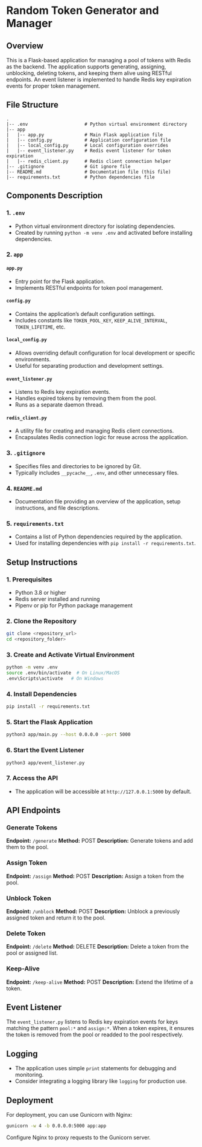 # Random Token Generator and Manager

## Overview

This is a Flask-based application for managing a pool of tokens with Redis as the backend. The application supports generating, assigning, unblocking, deleting tokens, and keeping them alive using RESTful endpoints. An event listener is implemented to handle Redis key expiration events for proper token management.

## File Structure

```
.
|-- .env                     # Python virtual environment directory
|-- app
|   |-- app.py               # Main Flask application file
|   |-- config.py            # Application configuration file
|   |-- local_config.py      # Local configuration overrides
|   |-- event_listener.py    # Redis event listener for token expiration
|   |-- redis_client.py      # Redis client connection helper
|-- .gitignore               # Git ignore file
|-- README.md                # Documentation file (this file)
|-- requirements.txt         # Python dependencies file
```

## Components Description

### 1. `.env`

- Python virtual environment directory for isolating dependencies.
- Created by running `python -m venv .env` and activated before installing dependencies.

### 2. `app`

#### `app.py`

- Entry point for the Flask application.
- Implements RESTful endpoints for token pool management.

#### `config.py`

- Contains the application’s default configuration settings.
- Includes constants like `TOKEN_POOL_KEY`, `KEEP_ALIVE_INTERVAL`, `TOKEN_LIFETIME`, etc.

#### `local_config.py`

- Allows overriding default configuration for local development or specific environments.
- Useful for separating production and development settings.

#### `event_listener.py`

- Listens to Redis key expiration events.
- Handles expired tokens by removing them from the pool.
- Runs as a separate daemon thread.

#### `redis_client.py`

- A utility file for creating and managing Redis client connections.
- Encapsulates Redis connection logic for reuse across the application.

### 3. `.gitignore`

- Specifies files and directories to be ignored by Git.
- Typically includes `__pycache__`, `.env`, and other unnecessary files.

### 4. `README.md`

- Documentation file providing an overview of the application, setup instructions, and file descriptions.

### 5. `requirements.txt`

- Contains a list of Python dependencies required by the application.
- Used for installing dependencies with `pip install -r requirements.txt`.

## Setup Instructions

### 1. Prerequisites

- Python 3.8 or higher
- Redis server installed and running
- Pipenv or pip for Python package management

### 2. Clone the Repository

```bash
git clone <repository_url>
cd <repository_folder>
```

### 3. Create and Activate Virtual Environment

```bash
python -m venv .env
source .env/bin/activate  # On Linux/MacOS
.env\Scripts\activate   # On Windows
```

### 4. Install Dependencies

```bash
pip install -r requirements.txt
```

### 5. Start the Flask Application

```bash
python3 app/main.py --host 0.0.0.0 --port 5000
```

### 6. Start the Event Listener

```bash
python3 app/event_listener.py
```

### 7. Access the API

- The application will be accessible at `http://127.0.0.1:5000` by default.

## API Endpoints

### Generate Tokens

**Endpoint:** `/generate`
**Method:** POST
**Description:** Generate tokens and add them to the pool.

### Assign Token

**Endpoint:** `/assign`
**Method:** POST
**Description:** Assign a token from the pool.

### Unblock Token

**Endpoint:** `/unblock`
**Method:** POST
**Description:** Unblock a previously assigned token and return it to the pool.

### Delete Token

**Endpoint:** `/delete`
**Method:** DELETE
**Description:** Delete a token from the pool or assigned list.

### Keep-Alive

**Endpoint:** `/keep-alive`
**Method:** POST
**Description:** Extend the lifetime of a token.

## Event Listener

The `event_listener.py` listens to Redis key expiration events for keys matching the pattern `pool:*` and `assign:*`. When a token expires, it ensures the token is removed from the pool or readded to the pool respectively.

## Logging

- The application uses simple `print` statements for debugging and monitoring.
- Consider integrating a logging library like `logging` for production use.

## Deployment

For deployment, you can use Gunicorn with Nginx:

```bash
gunicorn -w 4 -b 0.0.0.0:5000 app:app
```

Configure Nginx to proxy requests to the Gunicorn server.
